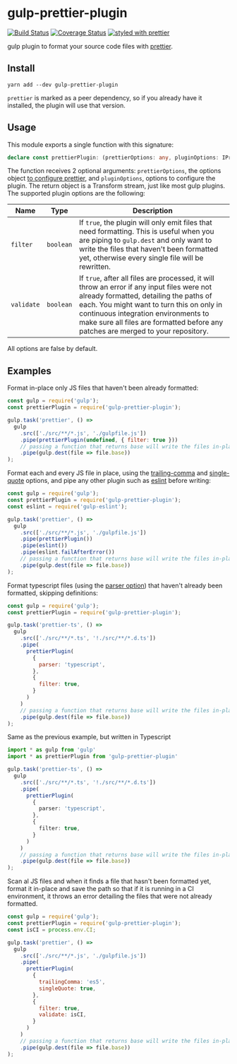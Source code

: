 # gulp-prettier-plugin

[![Build Status](https://travis-ci.org/GAumala/gulp-prettier-plugin.svg?branch=master)](https://travis-ci.org/GAumala/gulp-prettier-plugin) [![Coverage Status](https://coveralls.io/repos/github/GAumala/gulp-prettier-plugin/badge.svg?branch=master)](https://coveralls.io/github/GAumala/gulp-prettier-plugin?branch=master) [![styled with prettier](https://img.shields.io/badge/styled_with-prettier-ff69b4.svg)](https://github.com/prettier/prettier)

gulp plugin to format your source code files with [prettier](https://github.com/prettier/prettier).

## Install

```
yarn add --dev gulp-prettier-plugin
```

`prettier` is marked as a peer dependency, so if you already have it installed, the plugin will use that version.

## Usage

This module exports a single function with this signature:

```TypeScript
declare const prettierPlugin: (prettierOptions: any, pluginOptions: IPrettierPluginOptions) => PrettierTransform;
```

The function receives 2 optional arguments: `prettierOptions`, the options object [to configure prettier](https://github.com/prettier/prettier#options), and `pluginOptions`, options to configure the plugin. The return object is a Transform stream, just like most gulp plugins. The supported plugin options are the following:

Name | Type | Description
--- | --- | ---
`filter` | `boolean` | If `true`, the plugin will only emit files that need formatting.  This is useful when you are piping to `gulp.dest` and only want to write the files that haven't been formatted yet, otherwise every single file will be rewritten.
`validate` | `boolean` | If `true`, after all files are processed, it will throw an error if any input files were not already formatted, detailing the paths of each. You might want to turn this on only in continuous integration environments to make sure all files are formatted before any patches are merged to your repository.

All options are false by default.

## Examples

Format in-place only JS files that haven't been already formatted:

``` javascript
const gulp = require('gulp');
const prettierPlugin = require('gulp-prettier-plugin');

gulp.task('prettier', () =>
  gulp
    .src(['./src/**/*.js', './gulpfile.js'])
    .pipe(prettierPlugin(undefined, { filter: true }))
    // passing a function that returns base will write the files in-place
    .pipe(gulp.dest(file => file.base))
);
```

Format each and every JS file in place, using the [trailing-comma](https://github.com/prettier/prettier#trailing-commas) and [single-quote](https://github.com/prettier/prettier#quotes) options, and pipe any other plugin such as [eslint](eslint.org) before writing:

``` javascript
const gulp = require('gulp');
const prettierPlugin = require('gulp-prettier-plugin');
const eslint = require('gulp-eslint');

gulp.task('prettier', () =>
  gulp
    .src(['./src/**/*.js', './gulpfile.js'])
    .pipe(prettierPlugin())
    .pipe(eslint())
    .pipe(eslint.failAfterError())
    // passing a function that returns base will write the files in-place
    .pipe(gulp.dest(file => file.base))
);
```

Format typescript files (using the [parser option](https://github.com/prettier/prettier#parser)) that haven't already been formatted, skipping definitions:

``` javascript
const gulp = require('gulp');
const prettierPlugin = require('gulp-prettier-plugin');

gulp.task('prettier-ts', () =>
  gulp
    .src(['./src/**/*.ts', '!./src/**/*.d.ts'])
    .pipe(
      prettierPlugin(
        {
          parser: 'typescript',
        },
        {
          filter: true,
        }
      )
    )
    // passing a function that returns base will write the files in-place
    .pipe(gulp.dest(file => file.base))
);
```
Same as the previous example, but written in Typescript

``` typescript
import * as gulp from 'gulp'
import * as prettierPlugin from 'gulp-prettier-plugin'

gulp.task('prettier-ts', () =>
  gulp
    .src(['./src/**/*.ts', '!./src/**/*.d.ts'])
    .pipe(
      prettierPlugin(
        {
          parser: 'typescript',
        },
        {
          filter: true,
        }
      )
    )
    // passing a function that returns base will write the files in-place
    .pipe(gulp.dest(file => file.base))
);
```

Scan al JS files and when it finds a file that hasn't been formatted yet, format it in-place and save the path so that if it is running in a CI environment, it throws an error detailing the files that were not already formatted.

``` javascript
const gulp = require('gulp');
const prettierPlugin = require('gulp-prettier-plugin');
const isCI = process.env.CI;

gulp.task('prettier', () =>
  gulp
    .src(['./src/**/*.js', './gulpfile.js'])
    .pipe(
      prettierPlugin(
        {
          trailingComma: 'es5',
          singleQuote: true,
        },
        {
          filter: true,
          validate: isCI,
        }
      )
    )
    // passing a function that returns base will write the files in-place
    .pipe(gulp.dest(file => file.base))
);
```
